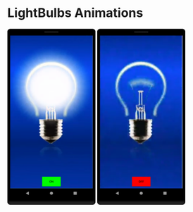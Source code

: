 # LightBulbs Animations


<img alt="NewsApp Main Page" height="400px" width="200px" src="https://raw.githubusercontent.com/kaju02525/lightbulbs/master/art/pic1.png" />
<img alt="NewsApp Main Page" height="400px" width="200px" src="https://raw.githubusercontent.com/kaju02525/lightbulbs/master/art/pic2.png" />
